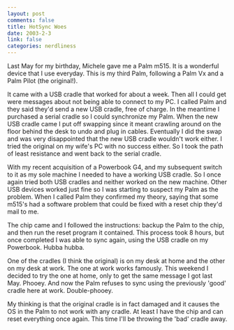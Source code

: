 ```yaml
--- 
layout: post
comments: false
title: HotSync Woes
date: 2003-2-3
link: false
categories: nerdliness
---
```

Last May for my birthday, Michele gave me a Palm m515. It is a wonderful device that I use everyday. This is my third Palm, following a Palm Vx and a Palm Pilot (the original!).

It came with a USB cradle that worked for about a week. Then all I could get were messages about not being able to connect to my PC. I called Palm and they said they'd send a new USB cradle, free of charge. In the meantime I purchased a serial cradle so I could synchronize my Palm. When the new USB cradle came I put off swapping since it meant crawling around on the floor behind the desk to undo and plug in cables. Eventually I did the swap and was very disappointed that the new USB cradle wouldn't work either. I tried the original on my wife's PC with no success either. So I took the path of least resistance and went back to the serial cradle.

With my recent acquisition of a Powerbook G4, and my subsequent switch to it as my sole machine I needed to have a working USB cradle. So I once again tried both USB cradles and neither worked on the new machine. Other USB devices worked just fine so I was starting to suspect my Palm as the problem. When I called Palm they confirmed my theory, saying that some m515's had a software problem that could be fixed with a reset chip they'd mail to me.

The chip came and I followed the instructions: backup the Palm to the chip, and then run the reset program it contained. This process took 8 hours, but once completed I was able to sync again, using the USB cradle on my Powerbook. Hubba hubba.

One of the cradles (I think the original) is on my desk at home and the other on my desk at work. The one at work works famously. This weekend I decided to try the one at home, only to get the same message I got last May. Phooey. And now the Palm refuses to sync using the previously 'good' cradle here at work. Double-phooey.

My thinking is that the original cradle is in fact damaged and it causes the OS in the Palm to not work with any cradle. At least I have the chip and can reset everything once again. This time I'll be throwing the 'bad' cradle away.
